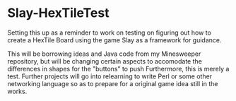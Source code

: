 # Slay-HexTileTest
Setting this up as a reminder to work on testing on figuring out how to create a HexTile Board using the game Slay as a framework for guidance.

This will be borrowing ideas and Java code from my Minesweeper repository, but will be changing certain aspects to accomodate the differences in shapes for the "buttons" to push
Furthermore, this is merely a test. Further projects will go into relearning to write Perl or some other networking language so as to prepare for a original game idea still in the works. 
